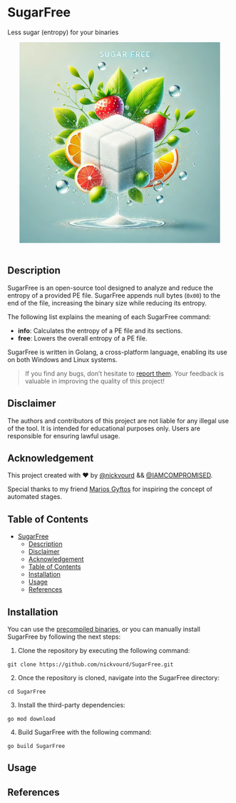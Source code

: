 # SugarFree

Less sugar (entropy) for your binaries

<p align="center">
  <img width="450" height="450" src="/Pictures/Logo.png"><br /><br />
  <!--<img alt="GitHub License" src="https://img.shields.io/github/license/nickvourd/SugarFree?style=social&logo=GitHub&logoColor=purple">
  <img alt="GitHub Repo stars" src="https://img.shields.io/github/stars/nickvourd/SugarFree?logoColor=yellow">
  <img alt="GitHub forks" src="https://img.shields.io/github/forks/nickvourd/SugarFree?logoColor=red">
  <img alt="GitHub watchers" src="https://img.shields.io/github/watchers/nickvourd/SugarFree?logoColor=blue">
  <img alt="GitHub contributors" src="https://img.shields.io/github/contributors/nickvourd/SugarFree?style=social&logo=GitHub&logoColor=green">-->
</p>

## Description

SugarFree is an open-source tool designed to analyze and reduce the entropy of a provided PE file. SugarFree appends null bytes (`0x00`) to the end of the file, increasing the binary size while reducing its entropy.

The following list explains the meaning of each SugarFree command:

- **info**: Calculates the entropy of a PE file and its sections.
- **free**: Lowers the overall entropy of a PE file.

SugarFree is written in Golang, a cross-platform language, enabling its use on both Windows and Linux systems.

> If you find any bugs, don’t hesitate to [report them](https://github.com/nickvourd/SugarFree/issues). Your feedback is valuable in improving the quality of this project!

## Disclaimer

The authors and contributors of this project are not liable for any illegal use of the tool. It is intended for educational purposes only. Users are responsible for ensuring lawful usage.

## Acknowledgement

This project created with :heart: by [@nickvourd](https://x.com/nickvourd) && [@IAMCOMPROMISED](https://x.com/IAMCOMPROMISED).

Special thanks to my friend [Marios Gyftos](https://www.linkedin.com/in/marios-gyftos-a6b62122/) for inspiring the concept of automated stages.

## Table of Contents
- [SugarFree](#sugarfree)
  - [Description](#description)
  - [Disclaimer](#disclaimer)
  - [Acknowledgement](#acknowledgement)
  - [Table of Contents](#table-of-contents)
  - [Installation](#installation)
  - [Usage](#usage)
  - [References](#references)

## Installation

You can use the [precompiled binaries](https://github.com/nickvourd/SugarFree/releases), or you can manually install SugarFree by following the next steps:

1) Clone the repository by executing the following command:

```
git clone https://github.com/nickvourd/SugarFree.git
```

2) Once the repository is cloned, navigate into the SugarFree directory:

```
cd SugarFree
```

3) Install the third-party dependencies:

```
go mod download
```

4) Build SugarFree with the following command:

```
go build SugarFree
```

## Usage

## References